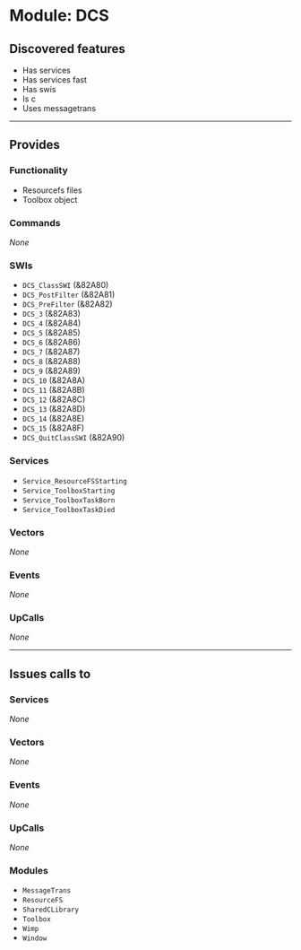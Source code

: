 # Module: DCS

## Discovered features


* Has services
* Has services fast
* Has swis
* Is c
* Uses messagetrans

---

## Provides

### Functionality


* Resourcefs files
* Toolbox object

### Commands


*None*


### SWIs


* `DCS_ClassSWI` (&82A80)
* `DCS_PostFilter` (&82A81)
* `DCS_PreFilter` (&82A82)
* `DCS_3` (&82A83)
* `DCS_4` (&82A84)
* `DCS_5` (&82A85)
* `DCS_6` (&82A86)
* `DCS_7` (&82A87)
* `DCS_8` (&82A88)
* `DCS_9` (&82A89)
* `DCS_10` (&82A8A)
* `DCS_11` (&82A8B)
* `DCS_12` (&82A8C)
* `DCS_13` (&82A8D)
* `DCS_14` (&82A8E)
* `DCS_15` (&82A8F)
* `DCS_QuitClassSWI` (&82A90)


### Services


* `Service_ResourceFSStarting`
* `Service_ToolboxStarting`
* `Service_ToolboxTaskBorn`
* `Service_ToolboxTaskDied`


### Vectors


*None*


### Events


*None*


### UpCalls


*None*


---

## Issues calls to

### Services


*None*


### Vectors


*None*


### Events


*None*


### UpCalls


*None*


### Modules


* `MessageTrans`
* `ResourceFS`
* `SharedCLibrary`
* `Toolbox`
* `Wimp`
* `Window`


